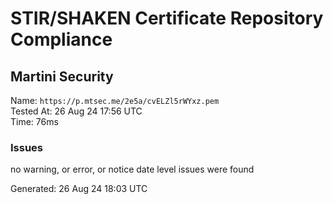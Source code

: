 # STIR/SHAKEN Certificate Repository Compliance

## Martini Security

Name: `https://p.mtsec.me/2e5a/cvELZl5rWYxz.pem`\
Tested At: 26 Aug 24 17:56 UTC\
Time: 76ms

### Issues

no warning, or error, or notice date level issues were found

Generated: 26 Aug 24 18:03 UTC
